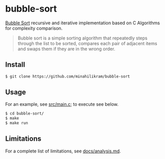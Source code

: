 # bubble-sort

[Bubble Sort](http://en.wikipedia.org/wiki/Bubble_sort) recursive and iterative implementation based on C Algorithms for complexity comparison.

> Bubble sort is a simple sorting algorithm that repeatedly steps through the list to be sorted, 
compares each pair of adjacent items and swaps them if they are in the wrong order. 

## Install

```sh
$ git clone https://github.com/minahilikram/bubble-sort
```

## Usage

For an example, see [src/main.c](https://github.com/minahilikram/bubble-sort/blob/master/src/main.c); to execute see below.

```sh
$ cd bubble-sort/
$ make
$ make run
```

## Limitations

For a complete list of limitations, see [docs/analysis.md](https://github.com/minahilikram/bubble-sort/blob/master/docs/analysis.md).
